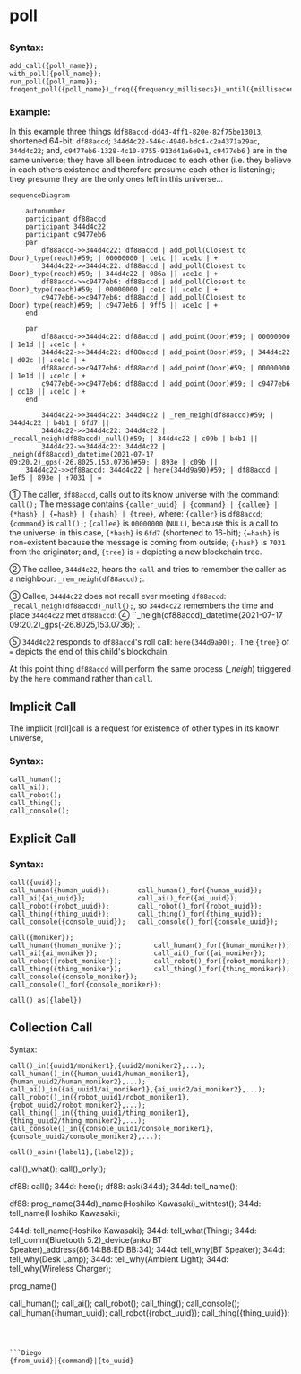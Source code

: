# poll



## 



### Syntax:

```Diego
add_call({poll_name});
with_poll({poll_name});
run_poll({poll_name});
freqent_poll({poll_name})_freq({frequency_millisecs})_until({milliseconds/datetime});
```

### Example:

In this example three things (`df88accd-dd43-4ff1-820e-82f75be13013`, shortened 64-bit: `df88accd`; `344d4c22-546c-4940-bdc4-c2a4371a29ac`, `344d4c22`; and, `c9477eb6-1328-4c10-8755-913d41a6e0e1`, `c9477eb6` ) are in the same universe; they have all been introduced to each other (i.e. they believe in each others existence and therefore presume each other is listening); they presume they are the only ones left in this universe...

```mermaid
sequenceDiagram

	autonumber
	participant df88accd
	participant 344d4c22
	participant c9477eb6
	par
		df88accd->>344d4c22: df88accd | add_poll(Closest to Door)_type(reach)#59; | 00000000 | ce1c || ↓ce1c | +
		344d4c22->>344d4c22: df88accd | add_poll(Closest to Door)_type(reach)#59; | 344d4c22 | 086a || ↓ce1c | +
		df88accd->>c9477eb6: df88accd | add_poll(Closest to Door)_type(reach)#59; | 00000000 | ce1c || ↓ce1c | +
		c9477eb6->>c9477eb6: df88accd | add_poll(Closest to Door)_type(reach)#59; | c9477eb6 | 9ff5 || ↓ce1c | +
	end
	
	par
		df88accd->>344d4c22: df88accd | add_point(Door)#59; | 00000000 | 1e1d || ↓ce1c | +
		344d4c22->>344d4c22: df88accd | add_point(Door)#59; | 344d4c22 | d02c || ↓ce1c | +
		df88accd->>c9477eb6: df88accd | add_point(Door)#59; | 00000000 | 1e1d || ↓ce1c | +
		c9477eb6->>c9477eb6: df88accd | add_point(Door)#59; | c9477eb6 | cc18 || ↓ce1c | +
	end
	
		344d4c22->>344d4c22: 344d4c22 | _rem_neigh(df88accd)#59; | 344d4c22 | b4b1 | 6fd7 ||
		344d4c22->>344d4c22: 344d4c22 | _recall_neigh(df88accd)_null()#59; | 344d4c22 | c09b | b4b1 ||
		344d4c22->>344d4c22: 344d4c22 | _neigh(df88accd)_datetime(2021-07-17 09:20.2)_gps(-26.8025,153.0736)#59; | 893e | c09b ||
	344d4c22->>df88accd: 344d4c22 | here(344d9a90)#59; | df88accd | 1ef5 | 893e | ↑7031 | =	
```

&#9312; The caller, `df88accd`, calls out to its know universe with the command: `call();`   The message contains `{caller_uuid} | {command} | {callee} | {*hash} | {←hash} | {↕hash} | {tree}`, where: `{caller}` is  `df88accd`; `{command}` is `call();`; `{callee}` is `00000000` (`NULL`), because this is a call to the universe; in this case, `{*hash}` is `6fd7` (shortened to 16-bit); `{←hash}` is non-existent because the message is coming from outside; `{↕hash}` is `7031` from the originator; and, `{tree}` is `+` depicting a new blockchain tree.

&#9313; The callee, `344d4c22`, hears the `call` and tries to remember the caller as a neighbour: `_rem_neigh(df88accd);`.

&#9314; Callee, `344d4c22` does not recall ever meeting `df88accd`: `_recall_neigh(df88accd)_null();`, so `344d4c22` remembers the time and place `344d4c22` met `df88accd`: &#9315; ``_neigh(df88accd)_datetime(2021-07-17 09:20.2)_gps(-26.8025,153.0736);`.

&#9316; `344d4c22` responds to `df88accd`'s roll call: `here(344d9a90);`. The `{tree}` of `=` depicts the end of this child's blockchain.

At this point thing `df88accd` will perform the same process (*_neigh*) triggered by the `here` command rather than `call`.

## Implicit Call

The implicit [roll]call is a request for existence of other types in its known universe, 

### Syntax:

```Diego
call_human();
call_ai();
call_robot();
call_thing();
call_console();
```

## Explicit Call

### Syntax:

```Diego
call({uuid});
call_human({human_uuid});		call_human()_for({human_uuid});
call_ai({ai_uuid});				call_ai()_for({ai_uuid});
call_robot({robot_uuid});		call_robot()_for({robot_uuid});
call_thing({thing_uuid});		call_thing()_for({thing_uuid});
call_console({console_uuid});	call_console()_for({console_uuid});

call({moniker});
call_human({human_moniker});		call_human()_for({human_moniker});
call_ai({ai_moniker});				call_ai()_for({ai_moniker});
call_robot({robot_moniker});		call_robot()_for({robot_moniker});
call_thing({thing_moniker});		call_thing()_for({thing_moniker});
call_console({console_moniker});	call_console()_for({console_moniker});

call()_as({label})
```

## Collection Call

Syntax:

```Diego
call()_in({uuid1/moniker1},{uuid2/moniker2},...);
call_human()_in({human_uuid1/human_moniker1},{human_uuid2/human_moniker2},...);
call_ai()_in({ai_uuid1/ai_moniker1},{ai_uuid2/ai_moniker2},...);
call_robot()_in({robot_uuid1/robot_moniker1},{robot_uuid2/robot_moniker2},...);
call_thing()_in({thing_uuid1/thing_moniker1},{thing_uuid2/thing_moniker2},...);
call_console()_in({console_uuid1/console_moniker1},{console_uuid2/console_moniker2},...);

call()_asin({label1},{label2});
```












call()_what();
call()_only();



df88: call();
344d: here();
df88: ask(344d);
344d: tell_name();

df88: prog_name(344d)_name(Hoshiko Kawasaki)_withtest();
344d: tell_name(Hoshiko Kawasaki);


344d: tell_name(Hoshiko Kawasaki);
344d: tell_what(Thing);
344d: tell_comm(Bluetooth 5.2)_device(anko BT Speaker)_address(86:14:B8:ED:BB:34);
344d: tell_why(BT Speaker);
344d: tell_why(Desk Lamp);
344d: tell_why(Ambient Light);
344d: tell_why(Wireless Charger);

prog_name()



call_human();
call_ai();
call_robot();
call_thing();
call_console();
call_human({human_uuid);
call_robot({robot_uuid});
call_thing({thing_uuid});
```



​```Diego
{from_uuid}|{command}|{to_uuid}
```

